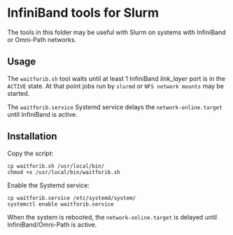 # InfiniBand tools for Slurm

The tools in this folder may be useful with Slurm on systems with InfiniBand or Omni-Path networks.

Usage
-----

The `waitforib.sh` tool waits until at least 1 InfiniBand *link_layer* port is in the `ACTIVE` state.
At that point jobs run by `slurmd` or `NFS network mounts` may be started.

The `waitforib.service` Systemd service delays the `network-online.target` until InfiniBand is active.

Installation
--------------

Copy the script:
```
cp waitforib.sh /usr/local/bin/
chmod +x /usr/local/bin/waitforib.sh
```

Enable the Systemd service:
```
cp waitforib.service /etc/systemd/system/
systemctl enable waitforib.service
```

When the system is rebooted, the `network-online.target` is delayed until InfiniBand/Omni-Path is active.
